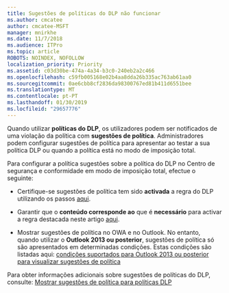 ```yaml
---
title: Sugestões de políticas do DLP não funcionar
ms.author: cmcatee
author: cmcatee-MSFT
manager: mnirkhe
ms.date: 11/7/2018
ms.audience: ITPro
ms.topic: article
ROBOTS: NOINDEX, NOFOLLOW
localization_priority: Priority
ms.assetid: c03d30be-474a-4a34-b3c0-240eb2a2c466
ms.openlocfilehash: c59fb005168e02b4aa8dda26b335ac763ab61aa0
ms.sourcegitcommit: 0ae6cbb8cf2836da98300767ed81b411d6551bee
ms.translationtype: MT
ms.contentlocale: pt-PT
ms.lasthandoff: 01/30/2019
ms.locfileid: "29657776"
---
```

Quando utilizar **políticas do DLP**, os utilizadores podem ser notificados de uma violação da política com **sugestões de política**. Administradores podem configurar sugestões de política para apresentar ao testar a sua política DLP ou quando a política está no modo de imposição total. 
  
Para configurar a política sugestões sobre a política do DLP no Centro de segurança e conformidade em modo de imposição total, efectue o seguinte:
  
- Certifique-se sugestões de política tem sido **activada** a regra do DLP utilizando os passos [aqui](https://docs.microsoft.com/office365/securitycompliance/use-notifications-and-policy-tips).
    
- Garantir que o **conteúdo corresponde ao** que é **necessário** para activar a regra destacada neste artigo [aqui](https://docs.microsoft.com/office365/securitycompliance/what-the-sensitive-information-types-look-for).
    
- Mostrar sugestões de política no OWA e no Outlook. No entanto, quando utilizar o **Outlook 2013 ou posterior**, sugestões de política só são apresentados em determinadas condições. Estas condições são listadas aqui: [condições suportados para Outlook 2013 ou posterior para visualizar sugestões de política](https://docs.microsoft.com/office365/securitycompliance/use-notifications-and-policy-tips#outlook-2013-and-later-supports-showing-policy-tips-for-only-some-conditions)
    
Para obter informações adicionais sobre sugestões de políticas do DLP, consulte: [Mostrar sugestões de política para políticas DLP](https://docs.microsoft.com/office365/securitycompliance/use-notifications-and-policy-tips)
  

